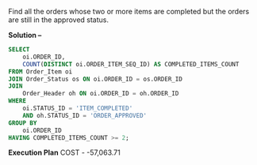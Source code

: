 Find all the orders whose two or more items are completed but the orders are still in the approved status.

**Solution –** 
```sql
SELECT
    oi.ORDER_ID,
    COUNT(DISTINCT oi.ORDER_ITEM_SEQ_ID) AS COMPLETED_ITEMS_COUNT
FROM Order_Item oi
JOIN Order_Status os ON oi.ORDER_ID = os.ORDER_ID
JOIN
    Order_Header oh ON oi.ORDER_ID = oh.ORDER_ID
WHERE
    oi.STATUS_ID = 'ITEM_COMPLETED'
    AND oh.STATUS_ID = 'ORDER_APPROVED'
GROUP BY
    oi.ORDER_ID
HAVING COMPLETED_ITEMS_COUNT >= 2;
```

**Execution Plan**
COST - -57,063.71